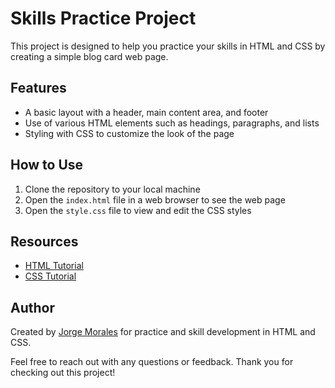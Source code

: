 # Skills Practice Project

This project is designed to help you practice your skills in HTML and CSS by creating a simple blog card web page.

## Features

- A basic layout with a header, main content area, and footer
- Use of various HTML elements such as headings, paragraphs, and lists
- Styling with CSS to customize the look of the page

## How to Use

1. Clone the repository to your local machine
2. Open the `index.html` file in a web browser to see the web page
3. Open the `style.css` file to view and edit the CSS styles

## Resources

- [HTML Tutorial](https://www.w3schools.com/html/)
- [CSS Tutorial](https://www.w3schools.com/css/)

## Author

Created by [Jorge Morales](https://github.com/luifer991) for practice and skill development in HTML and CSS.

Feel free to reach out with any questions or feedback. Thank you for checking out this project!
